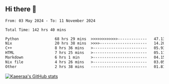 ## Hi there 👋

<!--START_SECTION:waka-->

```txt
From: 03 May 2024 - To: 11 November 2024

Total Time: 142 hrs 40 mins

Python                68 hrs 29 mins  >>>>>>>>>>>>-------------   47.13 %
Nix                   20 hrs 38 mins  >>>>---------------------   14.20 %
C++                   8 hrs 36 mins   >------------------------   05.93 %
HTML                  7 hrs 25 mins   >------------------------   05.11 %
Markdown              6 hrs 1 min     >------------------------   04.15 %
Nix file              4 hrs 26 mins   >------------------------   03.05 %
Other                 2 hrs 38 mins   -------------------------   01.81 %
```

<!--END_SECTION:waka-->

[![Kaeeraa's GitHub stats](https://github-readme-stats.vercel.app/api?username=kaeeraa)](https://github.com/kaeeraa/github-readme-stats)
